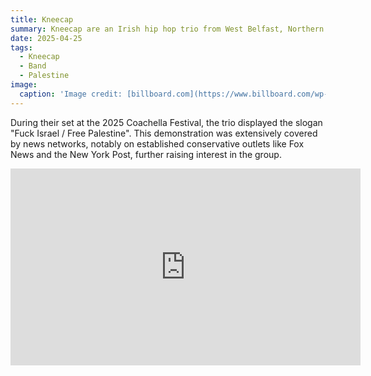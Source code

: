```yaml
---
title: Kneecap
summary: Kneecap are an Irish hip hop trio from West Belfast, Northern Ireland, composed of Mo Chara, Móglaí Bap and DJ Próvaí,[1][2] the stage names of Liam Óg Ó hAnnaidh, Naoise Ó Cairealláin and J.J. Ó Dochartaigh, respectively. 
date: 2025-04-25
tags:
  - Kneecap
  - Band
  - Palestine
image:
  caption: 'Image credit: [billboard.com](https://www.billboard.com/wp-content/uploads/2025/04/2504-kneecap-cr-peadar-o-goill.jpg?w=942&h=623&crop=1)'  
---
```




During their set at the 2025 Coachella Festival, the trio displayed the slogan "Fuck Israel / Free Palestine". This demonstration was extensively covered by news networks, notably on established conservative outlets like Fox News and the New York Post, further raising interest in the group.



<iframe width="560" height="315" src="https://www.youtube.com/embed/kKiEDCuRX2E?si=IE_Mw8t8osucXCSb" title="YouTube video player" frameborder="0" allow="accelerometer; autoplay; clipboard-write; encrypted-media; gyroscope; picture-in-picture; web-share" referrerpolicy="strict-origin-when-cross-origin" allowfullscreen></iframe>

